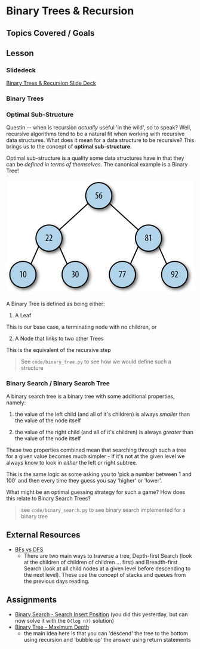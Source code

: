 # Binary Trees & Recursion

## Topics Covered / Goals


## Lesson

### Slidedeck

[Binary Trees & Recursion Slide Deck](https://docs.google.com/presentation/d/1zf0dadnpWVIKkg_-gQWPuhaBEQGnuHqTVNhGg5LjETs/edit?usp=sharing)

### Binary Trees

### Optimal Sub-Structure

Questin -- when is recursion _actually_ useful 'in the wild', so to speak? Well, recursive algorithms tend to be a natural fit when working with recursive data structures. What does it mean for a data structure to be recursive? This brings us to the concept of **optimal sub-structure**.

Optimal sub-structure is a quality some data structures have in that they can be _defined in terms of themselves_. The canonical example is a Binary Tree!

![binary tree](./page-resources/binary-tree.jpg "Binary Tree")

A Binary Tree is defined as being either:

1.  A Leaf

This is our base case, a terminating node with no children, or

2.  A Node that links to two other Trees

This is the equivalent of the recursive step

> See `code/binary_tree.py` to see how we would define such a structure

### Binary Search / Binary Search Tree

A binary search tree is a binary tree with some additional properties, namely:

1. the value of the left child (and all of it's children) is always _smaller_ than the value of the node itself

2. the value of the right child (and all of it's children) is always _greater_ than the value of the node itself

These two properties combined mean that searching through such a tree for a given value becomes much simpler - if it's not at the given level we always know to look in _either_ the left _or_ right subtree.

This is the same logic as some asking you to 'pick a number between 1 and 100' and then every time they guess you say 'higher' or 'lower'.

What might be an optimal guessing strategy for such a game? How does this relate to Binary Search Trees?

> see `code/binary_search.py` to see binary search implemented for a binary tree

## External Resources

- [BFs vs DFS](https://medium.com/nothingaholic/depth-first-search-vs-breadth-first-search-in-python-81521caa8f44)
  - There are two main ways to traverse a tree, Depth-first Search (look at the children of children of children ... first) and Breadth-first Search (look at all child nodes at a given level before descending to the next level). These use the concept of stacks and queues from the previous days reading.

## Assignments

- [Binary Search - Search Insert Position](https://leetcode.com/problems/search-insert-position/) (you did this yesterday, but can now solve it with the `O(log n))` solution)
- [Binary Tree - Maximum Depth](https://leetcode.com/problems/maximum-depth-of-binary-tree/)
  - the main idea here is that you can 'descend' the tree to the bottom using recursion and 'bubble up' the answer using return statements
